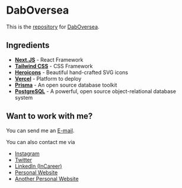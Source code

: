 # DabOversea

This is the [repository](https://github.com/dabaz-official/daboversea/) for [DabOversea](https://daboversea.vercel.app/).

## Ingredients

- [**Next.JS**](https://nextjs.org/) - 
  React Framework
- [**Tailwind CSS**](https://tailwindcss.com/) - 
  CSS Framework
- [**Heroicons**](https://heroicons.com/) - 
  Beautiful hand-crafted SVG icons
- [**Vercel**](https://vercel.com/) - 
  Platform to deploy
- [**Prisma**](https://www.prisma.io/) -
  An open source database toolkit
- [**PostgreSQL**](https://www.postgresql.org/) -
  A powerful, open source object-relational database system

## Want to work with me?

You can send me an [E-mail](mailto:dieboldhan123@gmail.com).

You can also contact me via 
- [Instagram](https://www.instagram.com/dabaz_luvs_hot_girls/)
- [Twitter](https://twitter.com/dab_az/)
- [LinkedIn (InCareer)](https://www.linkedin.cn/incareer/in/diebold-dai-816814177)
- [Personal Website](https://dabaz.vercel.app)
- [Another Personal Website](http://dabazofficial.com)
